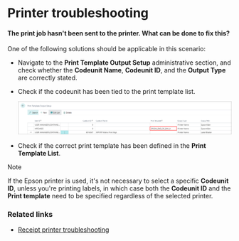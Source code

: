 # Printer troubleshooting

#### The print job hasn't been sent to the printer. What can be done to fix this?

One of the following solutions should be applicable in this scenario:

- Navigate to the **Print Template Output Setup** administrative section, and check whether the **Codeunit Name**, **Codeunit ID**, and the **Output Type** are correctly stated. 

- Check if the codeunit has been tied to the print template list.

  ![print output list](./images/print_output_list.PNG)

- Check if the correct print template has been defined in the **Print Template List**.

> [!Note]
> If the Epson printer is used, it's not necessary to select a specific **Codeunit ID**, unless you're printing labels, in which case both the **Codeunit ID** and the **Print template** need to be specified regardless of the selected printer. 

### Related links

- [Receipt printer troubleshooting](receipt_printer_troubleshooting.md)
